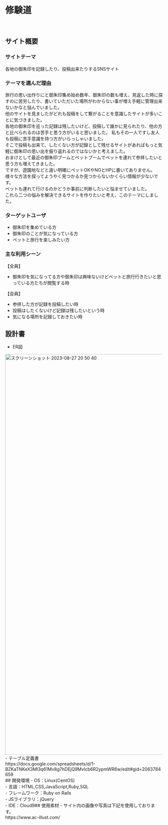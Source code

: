 # 修験道
​
## サイト概要
### サイトテーマ
各地の御朱印を記録したり、投稿出来たりするSNSサイト
​
### テーマを選んだ理由
旅行の思い出作りにと御朱印集め始め数年、御朱印の数も増え、見返した時に探すのに苦労したり、書いていただいた場所がわからない事が増え手軽に管理出来ないかなと悩んでいました。<br>
他のサイトを見ましたがどれも投稿をして繋がることを意識したサイトが多いことに気づきました。<br>
各地の御朱印を巡った記録は残したいけど、投稿して誰かに見られたり、他の方と比べられるのは苦手と思う方がいると思いました。
私もその一人ですし友人も投稿に苦手意識を持つ方がいらっしゃいました。<br>
そこで投稿も出来て、したくない方が記録として残せるサイトがあればもっと気軽に御朱印の思い出を振り返れるのではないかと考えました。<br>
おまけとして最近の御朱印ブームとペットブームでペットを連れて参拝したいと思う方も増えてきました。<br>
ですが、遊園地などと違い明確にペットOKやNGとHPに書いてありません。様々な方法を探ってようやく見つかるか見つからないかくらい情報が少ないです。<br>
ペットも連れて行けるのかどうか事前に判断したいと悩ませていました。<br>
これら二つの悩みを解決できるサイトを作りたいと考え、このテーマにしました。

### ターゲットユーザ
- 御朱印を集めている方<br>
- 御朱印のことが気になっている方<br>
- ペットと旅行を楽しみたい方
​
### 主な利用シーン
【全員】
- 御朱印を気になってる方や御朱印は興味ないけどペットと旅行行きたいと思っている方たちが閲覧する時

【会員】
- 参拝した方が記録を投稿したい時<br>
- 投稿はしたくないけど記録は残したいという時<br>
- ​気になる場所を記録しておきたい時

## 設計書
- ER図<br>
<img width="1281" alt="スクリーンショット 2023-08-27 20 50 40" src="https://github.com/Kooszs12/shugendo/assets/134023430/5b5cb019-e376-4a2f-84ab-fda3c788abc2">
- テーブル定義書<br>
https://docs.google.com/spreadsheets/d/1-BZKaTNKeX3Ml3q61Mv8g7hDEjQ9Mvlcb6R2ypmWR6w/edit#gid=2063784659 <br>
​
## 開発環境
- OS：Linux(CentOS)<br>
- 言語：HTML,CSS,JavaScript,Ruby,SQL<br>
- フレームワーク：Ruby on Rails<br>
- JSライブラリ：jQuery<br>
- IDE：Cloud9
​
## 使用素材
- サイト内の画像や写真は下記を使用しております。<br>
https://www.ac-illust.com/